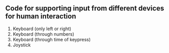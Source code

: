 ## Code for supporting input from different devices for human interaction

1. Keyboard (only left or right)
2. Keyboard (through numbers)
3. Keyboard (through time of keypress)
4. Joystick